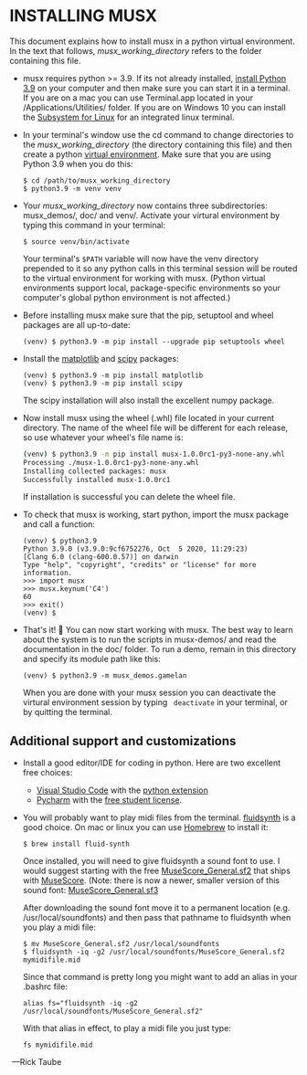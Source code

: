 # INSTALLING MUSX



This document explains how to install musx in a python virtual environment. In the text that follows, *musx_working_directory* refers to the folder containing this file.

* musx requires python >= 3.9.  If its not already installed,  [install Python 3.9](https://www.python.org/downloads/) on your computer and then make sure you can start it in a terminal. If you are on a mac you can use Terminal.app located in your /Applications/Utilities/ folder. If you are on Windows 10 you can install the [Subsystem for Linux](https://docs.microsoft.com/en-us/windows/wsl/) for an integrated linux terminal.

* In your terminal's window use the cd command to change directories to the *musx_working_directory* (the directory containing this file) and then create a python [virtual environment](https://docs.python.org/3/library/venv.html).  Make sure that you are using Python 3.9 when you do this:

  ```
  $ cd /path/to/musx_working_directory
  $ python3.9 -m venv venv
  ```

* Your *musx_working_directory* now contains three subdirectories: musx_demos/, doc/ and venv/. Activate your virtural environment by typing this command in your terminal: 
  
  ```
  $ source venv/bin/activate
  ```
  
  Your terminal's `$PATH` variable will now have the venv directory prepended to it so any python calls in this terminal session will be routed to the virtual environment for working with musx.  (Python virtual environments support local, package-specific environments so your computer's global python environment is not affected.)
* Before installing musx make sure that the pip, setuptool and wheel packages are all up-to-date:

  ```
  (venv) $ python3.9 -m pip install --upgrade pip setuptools wheel
  ```

* Install the [matplotlib](https://matplotlib.org/) and [scipy](https://www.scipy.org/) packages:

  ```
  (venv) $ python3.9 -m pip install matplotlib
  (venv) $ python3.9 -m pip install scipy
  ```

  The scipy installation will also install the excellent numpy package.

* Now install musx using the wheel (.whl) file located in your current directory.  The name of the wheel file will be different for each release, so use whatever your wheel's file name is:

  ```bash
  (venv) $ python3.9 -m pip install musx-1.0.0rc1-py3-none-any.whl
  Processing ./musx-1.0.0rc1-py3-none-any.whl
  Installing collected packages: musx
  Successfully installed musx-1.0.0rc1
  ```

  If installation is successful you can delete the wheel file.

* To check that musx is working, start python, import the musx package and call a function:

  ```
  (venv) $ python3.9
  Python 3.9.0 (v3.9.0:9cf6752276, Oct  5 2020, 11:29:23) 
  [Clang 6.0 (clang-600.0.57)] on darwin
  Type "help", "copyright", "credits" or "license" for more information.
  >>> import musx
  >>> musx.keynum('C4')
  60
  >>> exit()
  (venv) $
  ```
  
* That's it! 🤗 You can now start working with musx.  The best way to learn about the system is to run the scripts in musx-demos/ and read the documentation in the doc/ folder.  To run a demo, remain in this directory and specify its module path like this:

  ```
  (venv) $ python3.9 -m musx_demos.gamelan
  ```

  When you are done with your musx session you can deactivate the virtural environment session by typing ` deactivate` in your terminal, or by quitting the terminal.
  
  

## Additional support and customizations

* Install a good editor/IDE for coding in python. Here are two excellent free choices:

  - [Visual Studio Code](https://code.visualstudio.com/) with the [python extension](https://code.visualstudio.com/docs/languages/python)
  - [Pycharm](https://www.jetbrains.com/pycharm/) with the [free student license](https://www.jetbrains.com/community/education/#students).

* You will probably want to play midi files from the terminal.  [fluidsynth](http://www.fluidsynth.org/) is a good choice. On mac or linux you can use [Homebrew](https://brew.sh/) to install it:

  ```
  $ brew install fluid-synth
  ```

  Once installed, you will need to give fluidsynth a sound font to use.  I would suggest starting with the free [MuseScore_General.sf2](ftp://ftp.osuosl.org/pub/musescore/soundfont/MuseScore_General/MuseScore_General.sf2) that ships with [MuseScore](https://musescore.org/en). (Note: there is now a newer, smaller version of this sound font: [MuseScore_General.sf3](ftp://ftp.osuosl.org/pub/musescore/soundfont/MuseScore_General/MuseScore_General.sf3)

  After downloading the sound font move it to a permanent location (e.g. /usr/local/soundfonts) and then pass that pathname to fluidsynth when you play a midi file:

  ```
  $ mv MuseScore_General.sf2 /usr/local/soundfonts
  $ fluidsynth -iq -g2 /usr/local/soundfonts/MuseScore_General.sf2 mymidifile.mid
  ```

  Since that command is pretty long you might want to add an alias in your .bashrc file:

  ```
  alias fs="fluidsynth -iq -g2 /usr/local/soundfonts/MuseScore_General.sf2"
  ```

  With that alias in effect, to play a midi file you just type:

  ```
  fs mymidifile.mid
  ```

  

​	—Rick Taube

